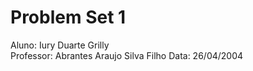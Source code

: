 # Problem Set 1
Aluno: Iury Duarte Grilly
<br>
Professor: Abrantes Araujo Silva Filho
Data: 26/04/2004

